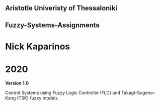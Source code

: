 ## Aristotle Univeristy of Thessaloniki

## Fuzzy-Systems-Assignments

# Nick Kaparinos
# 2020

**Version 1.0**

Control Systems using Fuzzy Logic Controller (FLC) and Takagi–Sugeno–Kang (TSK) fuzzy models.
